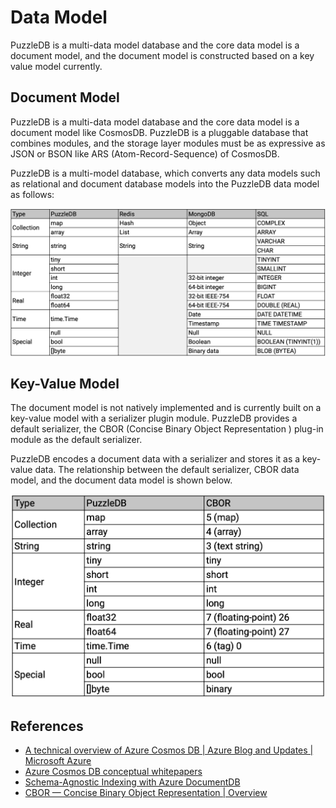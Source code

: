 # Data Model

PuzzleDB is a multi-data model database and the core data model is a document model, and the document model is constructed based on a key value model currently.

## Document Model

PuzzleDB is a multi-data model database and the core data model is a document model like CosmosDB. PuzzleDB is a pluggable database that combines modules, and the storage layer modules must be as expressive as JSON or BSON like ARS (Atom-Record-Sequence) of CosmosDB.

PuzzleDB is a multi-model database, which converts any data models such as relational and document database models into the PuzzleDB data model as follows:

![](img/core-db-model.png)

## Key-Value Model

The document model is not natively implemented and is currently built on a key-value model with a serializer plugin module. PuzzleDB provides a default serializer, the CBOR (Concise Binary Object Representation ) plug-in module as the default serializer.

PuzzleDB encodes a document data with a serializer and stores it as a key-value data. The relationship between the default serializer, CBOR data model, and the document data model is shown below.

![](img/core-cbor-model.png)

## References
- [A technical overview of Azure Cosmos DB | Azure Blog and Updates | Microsoft Azure](https://azure.microsoft.com/en-gb/blog/a-technical-overview-of-azure-cosmos-db/)
- [Azure Cosmos DB conceptual whitepapers](https://learn.microsoft.com/en-us/azure/cosmos-db/whitepapers)
- [Schema-Agnostic Indexing with Azure DocumentDB](https://www.vldb.org/pvldb/vol8/p1668-shukla.pdf)
- [CBOR — Concise Binary Object Representation | Overview](http://cbor.io/)

